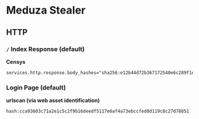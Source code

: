 # Meduza Stealer

## HTTP

### `/` Index Response (default)

**Censys**

```text
services.http.response.body_hashes="sha256:e12b44d72b367172540e6c289f1e9fec239e578cb8327e203eb21d7f0323c1cd"
```

### Login Page (default)

**urlscan (via web asset identification)**

```text
hash:cca93603c71a2e1c5c2f9b16deedf5117e6af4a73ebccfed8d119c8c27d78851
```
